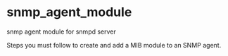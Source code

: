 # snmp_agent_module
snmp agent module for snmpd server

Steps you must follow to create and add a MIB module to an SNMP agent.
